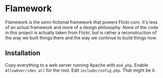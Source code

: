 Flamework
=========

Flamework is the semi-fictional framework that powers Flickr.com.
It's less of an actual framework and more of a design philosophy.
None of the code in this project is actually taken from Flickr,
but is rather a reconstruction of the way we built things there and
the way we continue to build things now.


Installation
------------

Copy everything to a web server running Apache with <code>mod_php</code>.
Enable <code>AllowOverrides all</code> for the root.
Edit <code>include/config.php</code>.
That might be it.
